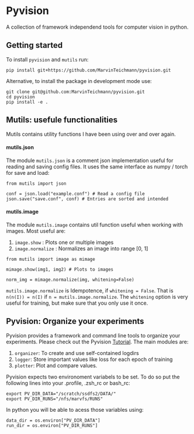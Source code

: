 Pyvision
========

A collection of framework independend tools for computer vision in python.


Getting started
----------------

To install `pyvision` and `mutils` run:

```
pip install git+https://github.com/MarvinTeichmann/pyvision.git
```

Alternative, to install the package in development mode use:

```
git clone git@github.com:MarvinTeichmann/pyvision.git   
cd pyvision   
pip install -e .
```

Mutils: usefule functionalities
-------------------------------

Mutils contains utility functions I have been using over and over again.

#### mutils.json

The module `mutils.json` is a comment json implementation useful for reading and saving config files. It uses the same interface as numpy / torch for save and load:

```
from mutils import json

conf = json.load("example.conf") # Read a config file
json.save("save.conf", conf) # Entries are sorted and intended
```

#### mutils.image

The module `mutils.image` contains util function useful when working with images. Most useful are:

1) `image.show` : Plots one or multiple images
2) `image.normalize` : Normalizes an image into range [0, 1]

```
from mutils import image as mimage

mimage.show(img1, img2) # Plots to images

norm_img = mimage.normalize(img, whitening=False)
```

`mutils.image.normalize` is Idempotence, if `whitening = False`. That is `n(n(I)) = n(I)` if `n = mutils.image.normalize`. The `whitening` option is very useful for training, but make sure that you only use it once.


Pyvision: Organize your experiments
------------------------------------

Pyvision provides a framework and command line tools to organize your experiments. Please check out the Pyvision [Tutorial](tutorial). The main modules are:

1) `organizer`: To create and use self-contained logdirs
2) `logger`: Store important values like loss for each epoch of training
3) `plotter`: Plot and compare values.


Pyvision expects two environoment variabels to be set. To do so put the following lines into your .profile, .zsh_rc or bash_rc:

```
export PV_DIR_DATA="/scratch/ssdfs2/DATA/"
export PV_DIR_RUNS="/nfs/marvfs/RUNS"
```

In python you will be able to acess those variables using:

```
data_dir = os.environ["PV_DIR_DATA"]
run_dir = os.environ["PV_DIR_RUNS"]
```





